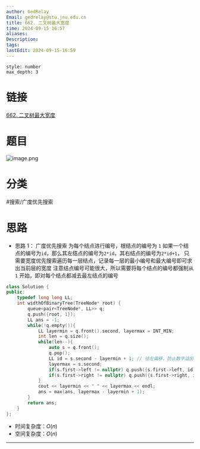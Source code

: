 ```yaml
---
author: GedRelay
Email: gedrelay@stu.jnu.edu.cn
title: 662. 二叉树最大宽度
time: 2024-09-15 16:57
aliases: 
Description: 
tags: 
lastEdit: 2024-09-15-16:59
---
```


```toc
style: number
max_depth: 3
```

# 链接
[662. 二叉树最大宽度](https://leetcode.cn/problems/maximum-width-of-binary-tree/) 

# 题目
![image.png](https://ged-pic-bed.oss-cn-guangzhou.aliyuncs.com/img/202409151658464.png)


# 分类
#搜索/广度优先搜索 

# 思路
- 思路 1：
广度优先搜索
为每个结点进行编号，根结点的编号为 `1` 
如果一个结点的编号为`id`，那么其左结点的编号为`2*id`，其右结点的编号为`2*id+1`，
只需要宽度优先搜索遍历每一层结点，记录每一层的最小编号和最大编号即可求出当前层的宽度
注意结点编号可能很大，所以需要将每个结点的编号都强制从 `1` 开始，即对每个结点都减去最左结点的编号 


```cpp
class Solution {
public:
    typedef long long LL;
    int widthOfBinaryTree(TreeNode* root) {
        queue<pair<TreeNode*, LL>> q;
        q.push({root, 1});
        LL ans = -1;
        while(!q.empty()){
            LL layermin = q.front().second, layermax = INT_MIN;
            int len = q.size();
            while(len--){
                auto s = q.front();
                q.pop();
                LL id = s.second - layermin + 1; // 往左偏移，防止数字溢出
                layermax = s.second;
                if(s.first->left != nullptr) q.push({s.first->left, id * 2});
                if(s.first->right != nullptr) q.push({s.first->right, id * 2 + 1});
            }
            cout << layermin << " " << layermax << endl;
            ans = max(ans, layermax - layermin + 1);
        }
        return ans;
    }
};
```


- 时间复杂度：${O\left( n \right)  }$ 
- 空间复杂度：${O\left( n \right)  }$ 


---

